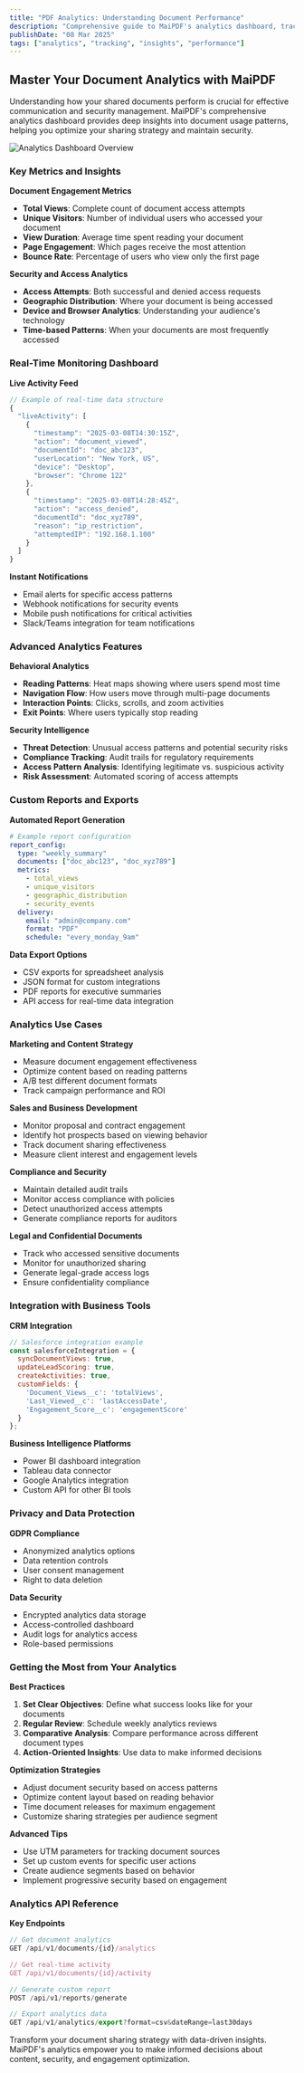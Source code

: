 ```yaml
---
title: "PDF Analytics: Understanding Document Performance"
description: "Comprehensive guide to MaiPDF's analytics dashboard, tracking document engagement, and optimizing your PDF sharing strategy"
publishDate: "08 Mar 2025"
tags: ["analytics", "tracking", "insights", "performance"]
---
```


## Master Your Document Analytics with MaiPDF

Understanding how your shared documents perform is crucial for effective communication and security management. MaiPDF's comprehensive analytics dashboard provides deep insights into document usage patterns, helping you optimize your sharing strategy and maintain security.

![Analytics Dashboard Overview](/maipdf-images/readnotify.png)

### Key Metrics and Insights

**Document Engagement Metrics**
- **Total Views**: Complete count of document access attempts
- **Unique Visitors**: Number of individual users who accessed your document
- **View Duration**: Average time spent reading your document
- **Page Engagement**: Which pages receive the most attention
- **Bounce Rate**: Percentage of users who view only the first page

**Security and Access Analytics**
- **Access Attempts**: Both successful and denied access requests
- **Geographic Distribution**: Where your document is being accessed
- **Device and Browser Analytics**: Understanding your audience's technology
- **Time-based Patterns**: When your documents are most frequently accessed

### Real-Time Monitoring Dashboard

**Live Activity Feed**
```javascript
// Example of real-time data structure
{
  "liveActivity": [
    {
      "timestamp": "2025-03-08T14:30:15Z",
      "action": "document_viewed",
      "documentId": "doc_abc123",
      "userLocation": "New York, US",
      "device": "Desktop",
      "browser": "Chrome 122"
    },
    {
      "timestamp": "2025-03-08T14:28:45Z",
      "action": "access_denied",
      "documentId": "doc_xyz789",
      "reason": "ip_restriction",
      "attemptedIP": "192.168.1.100"
    }
  ]
}
```

**Instant Notifications**
- Email alerts for specific access patterns
- Webhook notifications for security events
- Mobile push notifications for critical activities
- Slack/Teams integration for team notifications

### Advanced Analytics Features

**Behavioral Analytics**
- **Reading Patterns**: Heat maps showing where users spend most time
- **Navigation Flow**: How users move through multi-page documents
- **Interaction Points**: Clicks, scrolls, and zoom activities
- **Exit Points**: Where users typically stop reading

**Security Intelligence**
- **Threat Detection**: Unusual access patterns and potential security risks
- **Compliance Tracking**: Audit trails for regulatory requirements
- **Access Pattern Analysis**: Identifying legitimate vs. suspicious activity
- **Risk Assessment**: Automated scoring of access attempts

### Custom Reports and Exports

**Automated Report Generation**
```yaml
# Example report configuration
report_config:
  type: "weekly_summary"
  documents: ["doc_abc123", "doc_xyz789"]
  metrics:
    - total_views
    - unique_visitors
    - geographic_distribution
    - security_events
  delivery:
    email: "admin@company.com"
    format: "PDF"
    schedule: "every_monday_9am"
```

**Data Export Options**
- CSV exports for spreadsheet analysis
- JSON format for custom integrations
- PDF reports for executive summaries
- API access for real-time data integration

### Analytics Use Cases

**Marketing and Content Strategy**
- Measure document engagement effectiveness
- Optimize content based on reading patterns
- A/B test different document formats
- Track campaign performance and ROI

**Sales and Business Development**
- Monitor proposal and contract engagement
- Identify hot prospects based on viewing behavior
- Track document sharing effectiveness
- Measure client interest and engagement levels

**Compliance and Security**
- Maintain detailed audit trails
- Monitor access compliance with policies
- Detect unauthorized access attempts
- Generate compliance reports for auditors

**Legal and Confidential Documents**
- Track who accessed sensitive documents
- Monitor for unauthorized sharing
- Generate legal-grade access logs
- Ensure confidentiality compliance

### Integration with Business Tools

**CRM Integration**
```javascript
// Salesforce integration example
const salesforceIntegration = {
  syncDocumentViews: true,
  updateLeadScoring: true,
  createActivities: true,
  customFields: {
    'Document_Views__c': 'totalViews',
    'Last_Viewed__c': 'lastAccessDate',
    'Engagement_Score__c': 'engagementScore'
  }
};
```

**Business Intelligence Platforms**
- Power BI dashboard integration
- Tableau data connector
- Google Analytics integration
- Custom API for other BI tools

### Privacy and Data Protection

**GDPR Compliance**
- Anonymized analytics options
- Data retention controls
- User consent management
- Right to data deletion

**Data Security**
- Encrypted analytics data storage
- Access-controlled dashboard
- Audit logs for analytics access
- Role-based permissions

### Getting the Most from Your Analytics

**Best Practices**
1. **Set Clear Objectives**: Define what success looks like for your documents
2. **Regular Review**: Schedule weekly analytics reviews
3. **Comparative Analysis**: Compare performance across different document types
4. **Action-Oriented Insights**: Use data to make informed decisions

**Optimization Strategies**
- Adjust document security based on access patterns
- Optimize content layout based on reading behavior
- Time document releases for maximum engagement
- Customize sharing strategies per audience segment

**Advanced Tips**
- Use UTM parameters for tracking document sources
- Set up custom events for specific user actions
- Create audience segments based on behavior
- Implement progressive security based on engagement

### Analytics API Reference

**Key Endpoints**
```javascript
// Get document analytics
GET /api/v1/documents/{id}/analytics

// Get real-time activity
GET /api/v1/documents/{id}/activity

// Generate custom report
POST /api/v1/reports/generate

// Export analytics data
GET /api/v1/analytics/export?format=csv&dateRange=last30days
```

Transform your document sharing strategy with data-driven insights. MaiPDF's analytics empower you to make informed decisions about content, security, and engagement optimization.

